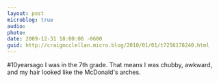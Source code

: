 ```yaml
---
layout: post
microblog: true
audio: 
photo: 
date: 2009-12-31 18:00:00 -0600
guid: http://craigmcclellan.micro.blog/2010/01/01/t7256178240.html
---
```

#10yearsago I was in the 7th grade.  That means I was chubby, awkward, and my hair looked like the McDonald's arches.
